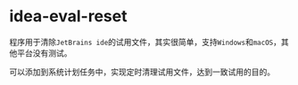 # idea-eval-reset

程序用于清除`JetBrains ide`的试用文件，其实很简单，支持`Windows`和`macOS`，其他平台没有测试。

可以添加到系统计划任务中，实现定时清理试用文件，达到一致试用的目的。